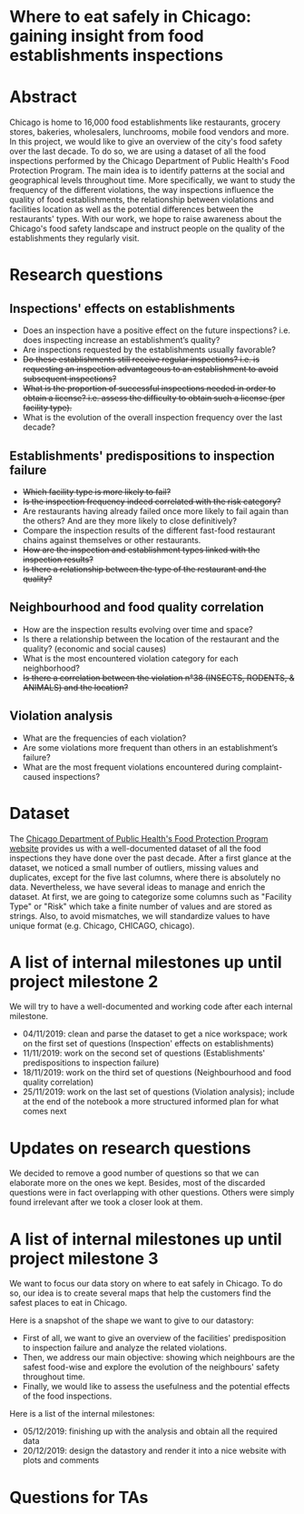# Where to eat safely in Chicago: gaining insight from food establishments inspections

# Abstract
Chicago is home to 16,000 food establishments like restaurants, grocery stores, bakeries, wholesalers, lunchrooms, mobile food vendors and more. In this project, we would like to give an overview of the city's food safety over the last decade. To do so, we are using a dataset of all the food inspections performed by the Chicago Department of Public Health's Food Protection Program. The main idea is to identify patterns at the social and geographical levels throughout time. More specifically, we want to study the frequency of the different violations, the way inspections influence the quality of food establishments, the relationship between violations and facilities location as well as the potential differences between the restaurants' types. With our work, we hope to raise awareness about the Chicago's food safety landscape and instruct people on the quality of the establishments they regularly visit.

# Research questions
## Inspections' effects on establishments
- Does an inspection have a positive effect on the future inspections? i.e. does inspecting increase an establishment’s quality?
- Are inspections requested by the establishments usually favorable?
- ~~Do these establishments still receive regular inspections? i.e. is requesting an inspection advantageous to an establishment to avoid subsequent inspections?~~
- ~~What is the proportion of successful inspections needed in order to obtain a license? i.e. assess the difficulty to obtain such a license (per facility type).~~
- What is the evolution of the overall inspection frequency over the last decade?

## Establishments' predispositions to inspection failure
- ~~Which facility type is more likely to fail?~~
- ~~Is the inspection frequency indeed correlated with the risk category?~~
- Are restaurants having already failed once more likely to fail again than the others? And are they more likely to close definitively?
- Compare the inspection results of the different fast-food restaurant chains against themselves or other restaurants.
- ~~How are the inspection and establishment types linked with the inspection results?~~
- ~~Is there a relationship between the type of the restaurant and the quality?~~

## Neighbourhood and food quality correlation
- How are the inspection results evolving over time and space?
- Is there a relationship between the location of the restaurant and the quality? (economic and social causes)
- What is the most encountered violation category for each neighborhood?
- ~~Is there a correlation between the violation n°38 (INSECTS, RODENTS, & ANIMALS) and the location?~~

## Violation analysis
- What are the frequencies of each violation?
- Are some violations more frequent than others in an establishment’s failure?
- What are the most frequent violations encountered during complaint-caused inspections?

# Dataset
The [Chicago Department of Public Health's Food Protection Program website](https://www.kaggle.com/chicago/chicago-food-inspections#food-inspections.csv) provides us with a well-documented dataset of all the food inspections they have done over the past decade. After a first glance at the dataset, we noticed a small number of outliers, missing values and duplicates, except for the five last columns, where there is absolutely no data. Nevertheless, we have several ideas to manage and enrich the dataset. At first, we are going to categorize some columns such as "Facility Type" or "Risk" which take a finite number of values and are stored as strings. Also, to avoid mismatches, we will standardize values to have unique format (e.g. Chicago, CHICAGO, chicago).

# A list of internal milestones up until project milestone 2
We will try to have a well-documented and working code after each internal milestone.
- 04/11/2019: clean and parse the dataset to get a nice workspace; work on the first set of questions (Inspection' effects on establishments)
- 11/11/2019: work on the second set of questions (Establishments' predispositions to inspection failure)
- 18/11/2019: work on the third set of questions (Neighbourhood and food quality correlation)
- 25/11/2019: work on the last set of questions (Violation analysis); include at the end of the notebook a more structured informed plan for what comes next

# Updates on research questions
We decided to remove a good number of questions so that we can elaborate more on the ones we kept. Besides, most of the discarded questions were in fact overlapping with other questions. Others were simply found irrelevant after we took a closer look at them.

# A list of internal milestones up until project milestone 3
We want to focus our data story on where to eat safely in Chicago. To do so, our idea is to create several maps that help the customers find the safest places to eat in Chicago.

Here is a snapshot of the shape we want to give to our datastory:
- First of all, we want to give an overview of the facilities' predisposition to inspection failure and analyze the related violations.
- Then, we address our main objective: showing which neighbours are the safest food-wise and explore the evolution of the neighbours' safety throughout time.
- Finally, we would like to assess the usefulness and the potential effects of the food inspections.

Here is a list of the internal milestones:
- 05/12/2019: finishing up with the analysis and obtain all the required data
- 20/12/2019: design the datastory and render it into a nice website with plots and comments 


# Questions for TAs

